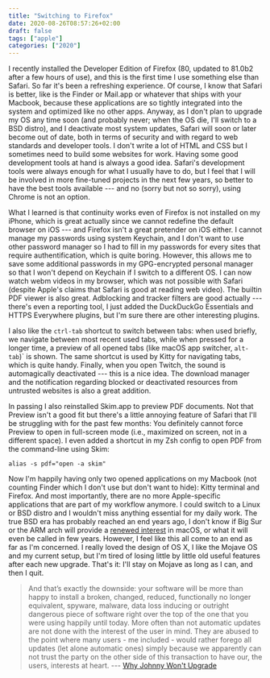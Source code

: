 ```yaml
---
title: "Switching to Firefox"
date: 2020-08-26T08:57:26+02:00
draft: false
tags: ["apple"]
categories: ["2020"]
---
```


I recently installed the Developer Edition of Firefox (80, updated to 81.0b2 after a few hours of use), and this is the first time I use something else than Safari. So far it's been a refreshing experience. Of course, I know that Safari is better, like is the Finder or Mail.app or whatever that ships with your Macbook, because these applications are so tightly integrated into the system and optimized like no other apps. Anyway, as I don't plan to upgrade my OS any time soon (and probably never; when the OS die, I'll switch to a BSD distro), and I deactivate most system updates, Safari will soon or later become out of date, both in terms of security and with regard to web standards and developer tools. I don't write a lot of HTML and CSS but I sometimes need to build some websites for work. Having some good development tools at hand is always a good idea. Safari's development tools were always enough for what I usually have to do, but I feel that I will be involved in more fine-tuned projects in the next few years, so better to have the best tools available --- and no (sorry but not so sorry), using Chrome is not an option.

What I learned is that continuity works even of Firefox is not installed on my iPhone, which is great actually since we cannot redefine the default browser on iOS --- and Firefox isn't a great pretender on iOS either. I cannot manage my passwords using system Keychain, and I don't want to use other password manager so I had to fill in my passwords for every sites that require authentification, which is quite boring. However, this allows me to save some additional passwords in my GPG-encrypted personal manager so that I won't depend on Keychain if I switch to a different OS. I can now watch webm videos in my browser, which was not possible with Safari (despite Apple's claims that Safari is good at reading web video). The builtin PDF viewer is also great. Adblocking and tracker filters are good actually --- there's even a reporting tool, I just added the DuckDuckGo Essentials and HTTPS Everywhere plugins, but I'm sure there are other interesting plugins.

I also like the `ctrl-tab` shortcut to switch between tabs: when used briefly, we navigate between most recent used tabs, while when pressed for a longer time, a preview of all opened tabs (like macOS app switcher, `alt-tab`)` is shown. The same shortcut is used by Kitty for navigating tabs, which is quite handy. Finally, when you open Twitch, the sound is automagically deactivated --- this is a nice idea. The download manager and the notification regarding blocked or deactivated resources from untrusted websites is also a great addition.

In passing I also reinstalled Skim.app to preview PDF documents. Not that Preview isn't a good fit but there's a little annoying feature of Safari that I'll be struggling with for the past few months: You definitely cannot force Preview to open in full-screen mode (i.e., maximized on screen, not in a different space). I even added a shortcut in my Zsh config to open PDF from the command-line using Skim:

```shell
alias -s pdf="open -a skim"
```

Now I'm happily having only two opened applications on my Macbook (not counting Finder which I don't use but don't want to hide): Kitty terminal and Firefox. And most importantly, there are no more Apple-specific applications that are part of my workflow anymore. I could switch to a Linux or BSD distro and I wouldn't miss anything essential for my daily work. The true BSD era has probably reached an end years ago, I don't know if Big Sur or the ARM arch will provide a [renewed interest](http://morrick.me/archives/8945) in macOS, or what it will even be called in few years. However, I feel like this all come to an end as far as I'm concerned. I really loved the design of OS X, I like the Mojave OS and my current setup, but I'm tired of losing little by little old useful features after each new upgrade. That's it: I'll stay on Mojave as long as I can, and then I quit.

> And that’s exactly the downside: your software will be more than happy to install a broken, changed, reduced, functionally no longer equivalent, spyware, malware, data loss inducing or outright dangerous piece of software right over the top of the one that you were using happily until today. More often than not automatic updates are not done with the interest of the user in mind. They are abused to the point where many users - me included - would rather forego all updates (let alone automatic ones) simply because we apparently can not trust the party on the other side of this transaction to have our, the users, interests at heart. --- [Why Johnny Won't Upgrade](https://jacquesmattheij.com/why-johnny-wont-upgrade/)
